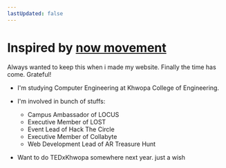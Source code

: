 ```yaml
---
lastUpdated: false
---
```


# Inspired by [now movement](https://sive.rs/nowff)

Always wanted to keep this when i made my website. Finally the time has come. Grateful!


- I'm studying Computer Engineering at Khwopa College of Engineering.
- I'm involved in bunch of stuffs:
    - Campus Ambassador of LOCUS
    - Executive Member of LOST
    - Event Lead of Hack The Circle
    - Executive Member of Collabyte
    - Web Development Lead of AR Treasure Hunt

- Want to do TEDxKhwopa somewhere next year. just a wish